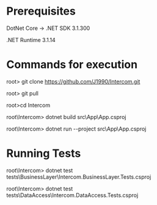 # Prerequisites
DotNet Core -> .NET SDK 3.1.300

.NET Runtime 3.1.14

# Commands for execution
root> git clone https://github.com/J1990/Intercom.git

root>  git pull

root>cd Intercom

root\Intercom> dotnet build src\App\App.csproj

root\Intercom> dotnet run --project src\App\App.csproj

# Running Tests
root\Intercom> dotnet test tests\BusinessLayer\Intercom.BusinessLayer.Tests.csproj

root\Intercom> dotnet test tests\DataAccess\Intercom.DataAccess.Tests.csproj
